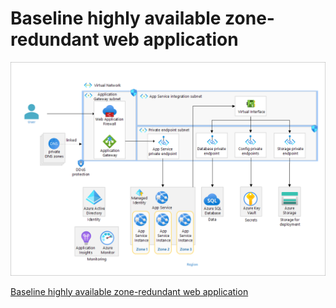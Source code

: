 # Baseline highly available zone-redundant web application



![image](image.png)

[Baseline highly available zone-redundant web application](https://learn.microsoft.com/en-us/azure/architecture/web-apps/app-service/architectures/baseline-zone-redundant)

